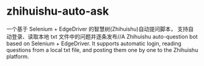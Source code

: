 # zhihuishu-auto-ask
一个基于 Selenium + EdgeDriver 的智慧树(Zhihuishu)自动提问脚本， 支持自动登录、读取本地 txt 文件中的问题并逐条发布//A Zhihuishu auto-question bot based on Selenium + EdgeDriver. It supports automatic login, reading questions from a local txt file, and posting them one by one to the Zhihuishu platform.

